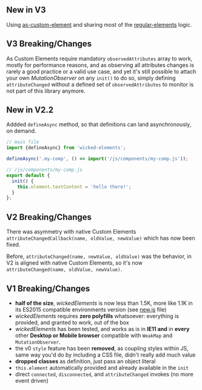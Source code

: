 ## New in V3

Using [as-custom-element](https://github.com/WebReflection/as-custom-element#readme) and sharing most of the [regular-elements](https://github.com/WebReflection/regular-elements#readme) logic.


## V3 Breaking/Changes

As Custom Elements require mandatory `observedAttributes` array to work, mostly for performance reasons, and as observing all attributes changes is rarely a good practice or a valid use case, and yet it's still possible to attach your own _MutationObserver_ on any `init()` to do so, simply defining `attributeChanged` without a defined set of `observedAttributes` to monitor is not part of this library anymore.


## New in V2.2

Addded `defineAsync` method, so that definitions can land asynchronously, on demand.

```js
// main file
import {defineAsync} from 'wicked-elements';

defineAsync('.my-comp', () => import('/js/components/my-comp.js'));

// /js/components/my-comp.js
export default {
  init() {
    this.element.textContent = 'hello there!';
  }
};
```

## V2 Breaking/Changes

There was asymmetry with native Custom Elements `attributeChangedCallback(name, oldValue, newValue)` which has now been fixed.

Before, `attributeChanged(name, newValue, oldValue)` was the behavior, in V2 is aligned with native Custom Elements, so it's now `attributeChanged(name, oldValue, newValue)`.


## V1 Breaking/Changes

  * **half of the size**, _wickedElements_ is now less than 1.5K, more like 1.1K in its ES2015 compatible environments version (see [new.js](./new.js) file)
  * _wickedElements_ requires **zero polyfills** whatsoever: everything is provided, and granted to work, out of the box
  * _wickedElements_ has been tested, and works as is in **IE11 and** in **every** other **Desktop or Mobile browser** compatible with `WeakMap` and `MutationObserver`.
  * the v0 `style` feature has been **removed**, as coupling styles within JS, same way you'd do by including a CSS file, didn't really add much value
  * **dropped classes** as definition, just pass an object literal
  * `this.element` automatically provided and already available in the `init`
  * direct `connected`, `disconnected`, and `attributeChanged` invokes (no more event driven)
